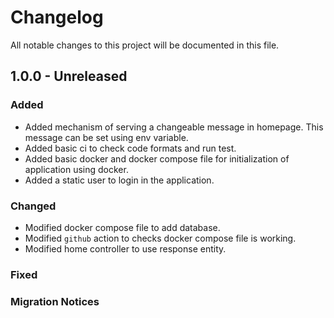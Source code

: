 # Changelog

All notable changes to this project will be documented in this file.

## 1.0.0 - Unreleased

### Added

- Added mechanism of serving a changeable message in homepage. This message can be set using env
  variable.
- Added basic ci to check code formats and run test.
- Added basic docker and docker compose file for initialization of application using docker.
- Added a static user to login in the application.

### Changed

- Modified docker compose file to add database.
- Modified `github` action to checks docker compose file is working.
- Modified home controller to use response entity.

### Fixed

### Migration Notices
